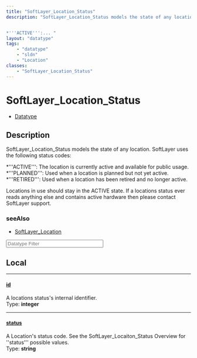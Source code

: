 ```yaml
---
title: "SoftLayer_Location_Status"
description: "SoftLayer_Location_Status models the state of any location. SoftLayer uses the following status codes: 


*'''ACTIVE''':... "
layout: "datatype"
tags:
    - "datatype"
    - "sldn"
    - "Location"
classes:
    - "SoftLayer_Location_Status"
---
```


# SoftLayer_Location_Status
<div id='service-datatype'>
    <ul id='sldn-reference-tabs'>
        <li id='datatype'> <a href='/reference/datatypes/SoftLayer_Location_Status' >Datatype</a></li>
    </ul>
</div>

## Description 


SoftLayer_Location_Status models the state of any location. SoftLayer uses the following status codes: 


*'''ACTIVE''': The location is currently active and available for public usage.
*'''PLANNED''': Used when a location is planned but not yet active.
*'''RETIRED''': Used when a location has been retired and no longer active.


Locations in use should stay in the ACTIVE state. If a locations status ever reads anything else and contains active hardware then please contact SoftLayer support. 



### seeAlso

* [SoftLayer_Location](/reference/services/SoftLayer_Location )




<!-- Filer BEGIN -->
<div class="view-filters">
        <div class="clearfix">
            <div class="search-input-box">
                <input placeholder="Datatype Filter" onkeyup="titleSearch(inputId='prop-input', divId='properties', elementClass='prop-row')" 
                    type="text" id="prop-input" value="" size="30" maxlength="128" class="form-text">
            </div>
        </div>
</div>
<!-- Filer END -->

<div id="properties" class="content">
<div id="localProperties" class="prop-content" >

## Local
<div class="prop-row">

-----
[id]: #id
#### [id]
A locations status's internal identifier.  
<span class="type-label">Type: </span>**integer**  



</div>
<div class="prop-row">

-----
[status]: #status
#### [status]
A Location's status code. See the SoftLayer_Locaiton_Status Overview for ''status''' possible values.  
<span class="type-label">Type: </span>**string**  



</div>
</div>
<!-- LOCAL PROPERTY END -->

</div>


